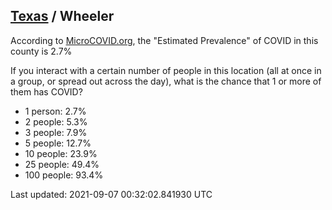 
## [Texas](/united-states/texas) / Wheeler

According to [MicroCOVID.org](http://microcovid.org),
the "Estimated Prevalence" of COVID in this county is 2.7%

If you interact with a certain number of people in this location
(all at once in a group, or spread out across the day), what is the chance that
1 or more of them has COVID?

- 1 person: 2.7%
- 2 people: 5.3%
- 3 people: 7.9%
- 5 people: 12.7%
- 10 people: 23.9%
- 25 people: 49.4%
- 100 people: 93.4%

Last updated: 2021-09-07 00:32:02.841930 UTC
